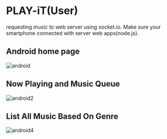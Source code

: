 # PLAY-iT(User)
requesting music to web server using socket.io. 
Make sure your smartphone connected with server web apps(node.js).
## Android home page
![android](https://user-images.githubusercontent.com/9213955/34201381-df14e54c-e5a6-11e7-8506-dfa25e3dccc4.JPG)
## Now Playing and Music Queue
![android2](https://user-images.githubusercontent.com/9213955/34201458-2461caa2-e5a7-11e7-947d-bf801815bf90.jpg)
## List All Music Based On Genre
![android4](https://user-images.githubusercontent.com/9213955/34201542-655a41d8-e5a7-11e7-8a72-f92bceb3a017.jpg)


